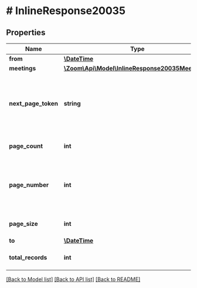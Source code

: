 # # InlineResponse20035

## Properties

Name | Type | Description | Notes
------------ | ------------- | ------------- | -------------
**from** | [**\DateTime**](\DateTime.md) | Start date for this report. | [optional] 
**meetings** | [**\Zoom\Api\Model\InlineResponse20035Meetings[]**](InlineResponse20035Meetings.md) | Array of meeting objects. | [optional] 
**next_page_token** | **string** | The next page token is used to paginate through large result sets. A next page token will be returned whenever the set of available results exceeds the current page size. The expiration period for this token is 15 minutes. | [optional] 
**page_count** | **int** | The number of pages returned for the request made. | [optional] 
**page_number** | **int** | **Deprecated**: This field has been deprecated. Please use the \&quot;next_page_token\&quot; field for pagination instead of this field.  The page number of the current results. | [optional] 
**page_size** | **int** | The number of records returned with a single API call. | [optional] 
**to** | [**\DateTime**](\DateTime.md) | End date for this report. | [optional] 
**total_records** | **int** | The total number of all the records available across pages. | [optional] 

[[Back to Model list]](../../README.md#documentation-for-models) [[Back to API list]](../../README.md#documentation-for-api-endpoints) [[Back to README]](../../README.md)


